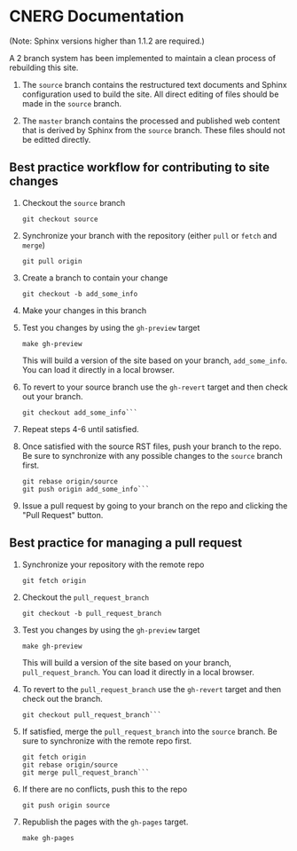 CNERG Documentation
====================

(Note: Sphinx versions higher than 1.1.2 are required.)

A 2 branch system has been implemented to maintain a clean process of
rebuilding this site.

1. The `source` branch contains the restructured text documents and
Sphinx configuration used to build the site.  All direct editing of
files should be made in the `source` branch.

2. The `master` branch contains the processed and published web
content that is derived by Sphinx from the `source` branch.  These
files should not be editted directly.

Best practice workflow for contributing to site changes
--------------------------------------------------------

1. Checkout the `source` branch

   ```git checkout source```

2. Synchronize your branch with the repository (either `pull` or
`fetch` and `merge`)

     ```git pull origin```

3. Create a branch to contain your change

     ```git checkout -b add_some_info```

4. Make your changes in this branch

5. Test you changes by using the `gh-preview` target

     ```make gh-preview```

   This will build a version of the site based on your branch,
   `add_some_info`.  You can load it directly in a local browser.

6. To revert to your source branch use the `gh-revert` target and then
   check out your branch.

     ```make gh-revert
     git checkout add_some_info```

7. Repeat steps 4-6 until satisfied.

8. Once satisfied with the source RST files, push your branch to the
repo.  Be sure to synchronize with any possible changes to the
`source` branch first.

     ```git fetch origin
     git rebase origin/source
     git push origin add_some_info```

9. Issue a pull request by going to your branch on the repo and
clicking the "Pull Request" button.

Best practice for managing a pull request
------------------------------------------

1. Synchronize your repository with the remote repo

     ```git fetch origin```

2. Checkout the `pull_request_branch`

     ```git checkout -b pull_request_branch```

3. Test you changes by using the `gh-preview` target

    ```make gh-preview```

   This will build a version of the site based on your branch,
   `pull_request_branch`.  You can load it directly in a local
   browser.

4. To revert to the `pull_request_branch` use the `gh-revert` target and then
   check out the branch.

     ```make gh-revert
     git checkout pull_request_branch```

5. If satisfied, merge the `pull_request_branch` into the `source`
branch.  Be sure to synchronize with the remote repo first.

     ```git checkout source
     git fetch origin
     git rebase origin/source
     git merge pull_request_branch```

6. If there are no conflicts, push this to the repo

     ```git push origin source```

7. Republish the pages with the `gh-pages` target.

     ```make gh-pages```

